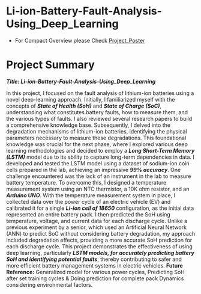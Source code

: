 # Li-ion-Battery-Fault-Analysis-Using_Deep_Learning
- For Compact Overview please Check [Project_Poster](https://github.com/vardanpopli/Li-ion-Battery-Fault-Analysis/blob/main/Work_images/Poster_SPARK_2024.pdf)

# Project Summary
***Title: Li-ion-Battery-Fault-Analysis-Using_Deep_Learning***

In this project, I focused on the fault analysis of lithium-ion batteries using a novel deep-learning approach. Initially, I familiarized myself with the concepts of ***State of Health (SoH)***
and ***State of Charge (SoC)***, understanding what constitutes battery faults, how to measure
them, and the various types of faults. I also reviewed several research papers to build a
comprehensive knowledge base. Subsequently, I delved into the degradation mechanisms of lithium-ion batteries, identifying
the physical parameters necessary to measure these degradations. This foundational
knowledge was crucial for the next phase, where I explored various deep learning
methodologies and decided to employ a ***Long Short-Term Memory (LSTM)*** model due to its
ability to capture long-term dependencies in data. I developed and tested the LSTM model using a dataset of sodium-ion coin cells prepared in
the lab, achieving an impressive ***99% accuracy***. One challenge encountered was the lack of an
instrument in the lab to measure battery temperature. To overcome this, I designed a
temperature measurement system using an NTC thermistor, a 10K ohm resistor, and an
***Arduino UNO***. With the temperature measurement system in place, I collected data over the power cycle of
an electric vehicle (EV) and calibrated it for a single ***Li-ion cell of 18650*** configuration, as
the initial data represented an entire battery pack. I then predicted the SoH using temperature, voltage, and current data for each discharge cycle. Unlike a previous experiment by a senior, which used an Artificial Neural Network (ANN) to predict SoC without considering battery
degradation, my approach included degradation effects, providing a more accurate SoH
prediction for each discharge cycle. This project demonstrates the effectiveness of using deep learning, particularly ***LSTM models, for accurately predicting battery SoH and identifying potential faults***, thereby contributing to
safer and more efficient battery management systems in electric vehicles. **Future Reference:** Generalized model for various power cycles, Predicting SoH after set
training cycles & Doing prediction for complete pack Dynamics considering environmental
factors.
